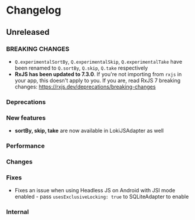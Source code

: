 # Changelog

## Unreleased

### BREAKING CHANGES

- `Q.experimentalSortBy`, `Q.experimentalSkip`, `Q.experimentalTake` have been renamed to `Q.sortBy`, `Q.skip`, `Q.take` respectively
- **RxJS has been updated to 7.3.0**. If you're not importing from `rxjs` in your app, this doesn't apply to you. If you are, read RxJS 7 breaking changes: https://rxjs.dev/deprecations/breaking-changes

### Deprecations

### New features

- **sortBy, skip, take** are now available in LokiJSAdapter as well

### Performance

### Changes

### Fixes

- Fixes an issue when using Headless JS on Android with JSI mode enabled - pass `usesExclusiveLocking: true` to SQLiteAdapter to enable

### Internal
